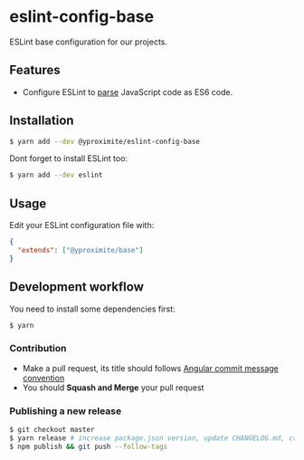 # eslint-config-base
ESLint base configuration for our projects.

## Features

- Configure ESLint to [parse](https://eslint.org/docs/user-guide/configuring#specifying-parser-options) JavaScript code as ES6 code. 

## Installation

```bash
$ yarn add --dev @yproximite/eslint-config-base
```

Dont forget to install ESLint too:

```bash
$ yarn add --dev eslint
```

## Usage

Edit your ESLint configuration file with:

```json
{
  "extends": ["@yproximite/base"]
}
```

## Development workflow

You need to install some dependencies first:
```bash
$ yarn
```

### Contribution

- Make a pull request, its title should follows [Angular commit message convention](https://github.com/angular/angular/blob/master/CONTRIBUTING.md#commit-message-format)
- You should **Squash and Merge** your pull request

### Publishing a new release

```bash
$ git checkout master
$ yarn release # increase package.json version, update CHANGELOG.md, create a new git tag, create a new git commit
$ npm publish && git push --follow-tags
```
